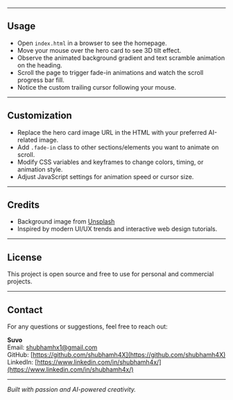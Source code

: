 
---

## Usage

- Open `index.html` in a browser to see the homepage.
- Move your mouse over the hero card to see 3D tilt effect.
- Observe the animated background gradient and text scramble animation on the heading.
- Scroll the page to trigger fade-in animations and watch the scroll progress bar fill.
- Notice the custom trailing cursor following your mouse.

---

## Customization

- Replace the hero card image URL in the HTML with your preferred AI-related image.
- Add `.fade-in` class to other sections/elements you want to animate on scroll.
- Modify CSS variables and keyframes to change colors, timing, or animation style.
- Adjust JavaScript settings for animation speed or cursor size.

---

## Credits

- Background image from [Unsplash](https://unsplash.com)
- Inspired by modern UI/UX trends and interactive web design tutorials.

---

## License

This project is open source and free to use for personal and commercial projects.

---

## Contact

For any questions or suggestions, feel free to reach out:

**Suvo**  
Email: shubhamhx1@gmail.com  
GitHub: [https://github.com/shubhamh4X](https://github.com/shubhamh4X)  
LinkedIn: [https://www.linkedin.com/in/shubhamh4x/](https://www.linkedin.com/in/shubhamh4x/)

---

*Built with passion and AI-powered creativity.*  
